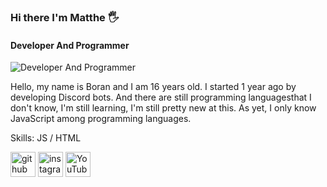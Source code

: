 ### Hi there I'm Matthe 🖐
#### Developer And Programmer
![Developer And Programmer](https://arturssmirnovs.github.io/github-profile-readme-generator/images/banner.png)

Hello, my name is Boran and I am 16 years old. I started 1 year ago by developing Discord bots. And there are still programming languages ​​that I don't know, I'm still learning, I'm still pretty new at this. As yet, I only know JavaScript among programming languages.

Skills: JS / HTML

[<img src='https://cdn.discordapp.com/attachments/852462956339658782/886947940017516545/27.jpg' alt='github' height='40'>](https://github.com/Matthejs)  [<img src='https://cdn.jsdelivr.net/npm/simple-icons@3.0.1/icons/instagram.svg' alt='instagram' height='40'>](https://www.instagram.com/borangkdn/)  [<img src='https://cdn.jsdelivr.net/npm/simple-icons@3.0.1/icons/youtube.svg' alt='YouTube' height='40'>](https://www.youtube.com/channel/https://www.youtube.com/channel/UCZ0DgL77TQFNMwmnbvG8cuw)  

